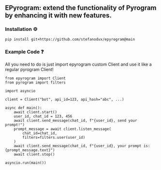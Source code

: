 ## EPyrogram: extend the functionality of Pyrogram by enhancing it with new features.
### Installation ⚙️
```bash
pip install git+https://github.com/stefanodvx/epyrogram@main
```

### Example Code ❓
All you need to do is just import epyrogram custom Client and use it like a regular pyrogram Client!
```python3
from epyrogram import Client
from pyrogram import filters

import asyncio

client = Client("bot", api_id=123, api_hash="abc", ...)

async def main():
    await client.start()
    user_id, chat_id = 123, 456
    await client.send_message(chat_id, f"{user_id}, send your prompt!")
    prompt_message = await client.listen_message(
        chat_id=chat_id,
        filters=filters.user(user_id)
    )
    await client.send_message(chat_id, f"{user_id}, your prompt is: {prompt_message.text}")
    await client.stop()

asyncio.run(main())
```